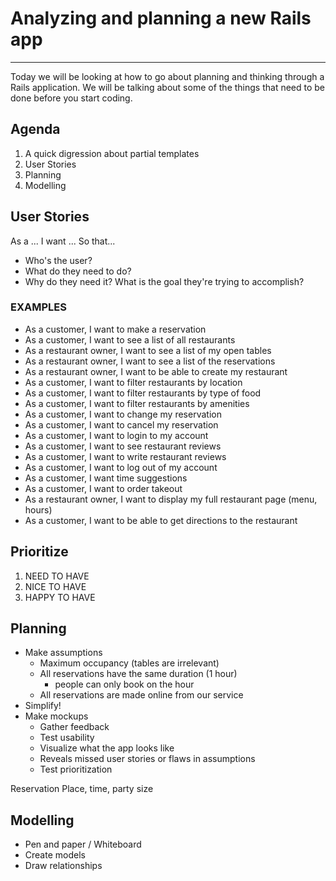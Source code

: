 # Analyzing and planning a new Rails app
-------------------------------------------

Today we will be looking at how to go about planning and thinking through a Rails application. We will be talking about some of the things that need to be done before you start coding.

## Agenda

1. A quick digression about partial templates
2. User Stories
3. Planning
4. Modelling


## User Stories

As a ...
I want ...
So that...

- Who's the user?
- What do they need to do?
- Why do they need it? What is the goal they're trying to accomplish?

### EXAMPLES
- As a customer, I want to make a reservation
- As a customer, I want to see a list of all restaurants
- As a restaurant owner, I want to see a list of my open tables
- As a restaurant owner, I want to see a list of the reservations
- As a restaurant owner, I want to be able to create my restaurant
- As a customer, I want to filter restaurants by location
- As a customer, I want to filter restaurants by type of food
- As a customer, I want to filter restaurants by amenities
- As a customer, I want to change my reservation
- As a customer, I want to cancel my reservation
- As a customer, I want to login to my account
- As a customer, I want to see restaurant reviews
- As a customer, I want to write restaurant reviews
- As a customer, I want to log out of my account
- As a customer, I want time suggestions
- As a customer, I want to order takeout
- As a restaurant owner, I want to display my full restaurant page (menu, hours)
- As a customer, I want to be able to get directions to the restaurant

## Prioritize
1. NEED TO HAVE
2. NICE TO HAVE
3. HAPPY TO HAVE

## Planning
- Make assumptions
  - Maximum occupancy (tables are irrelevant)
  - All reservations have the same duration (1 hour)
    - people can only book on the hour
  - All reservations are made online from our service
- Simplify!
- Make mockups
  - Gather feedback
  - Test usability
  - Visualize what the app looks like
  - Reveals missed user stories or flaws in assumptions
  - Test prioritization

Reservation
Place, time, party size


## Modelling
- Pen and paper / Whiteboard
- Create models
- Draw relationships
